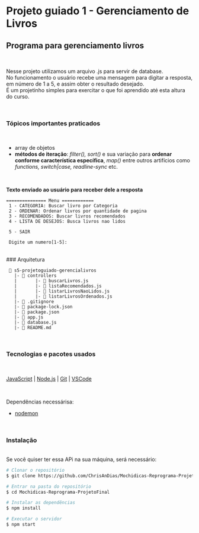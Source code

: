 # Projeto guiado 1 - Gerenciamento de Livros
## Programa para gerenciamento livros
<br>

Nesse projeto utilizamos um arquivo .js para servir de database. <br>
No funcionamento o usuário recebe uma mensagem para digitar a resposta, em número de 1 a 5, e assim obter o resultado desejado.<br>
É um projetinho simples para exercitar o que foi aprendido até esta altura do curso.<br>

<br>

### Tópicos importantes praticados
<br>

- array de objetos
-  **métodos de iteração**: *filter(), sort()* e sua variação para **ordenar conforme característica específica**, *map()* entre outros artifícios como *functions, switch|case, readline-sync* etc.

<br>

**Texto enviado ao usuário para receber dele a resposta**
```
=============== Menu ============
 1 - CATEGORIA: Buscar livro por Categoria
 2 - ORDENAR: Ordenar livros por quantidade de pagina
 3 - RECOMENDADOS: Buscar livros recomendados
 4 - LISTA DE DESEJOS: Busca livros nao lidos
 
 5 - SAIR

 Digite um numero[1-5]: 
```


<br>
### Arquitetura
<br>

```
 📁 s5-projetoguiado-gerencialivros
   |- 📁 controllers
   |       |- 📑 buscarLivros.js
   |       |- 📑 listaRecomendados.js
   |       |- 📑 listarLivrosNaoLidos.js
   |       |- 📑 listarLivrosOrdenados.js
   |- 📑 .gitignore
   |- 📑 package-lock.json
   |- 📑 package.json
   |- 📑 app.js
   |- 📑 database.js
   |- 📑 README.md
   ```
<br>

### Tecnologias e pacotes usados
<br>

[JavaScript](https://www.javascript.com) | [Node.js](https://nodejs.org/en/) | [Git](https://git-scm.com) | [VSCode](https://code.visualstudio.com) 

<br>

 Dependências necessárisa:
- [nodemon](https://www.npmjs.com/package/nodemon)

<br>

### Instalação
<br>
Se você quiser ter essa APi na sua máquina, será necessário:
<br>

```bash
# Clonar o repositório
$ git clone https://github.com/ChrisAnDias/Mochidicas-Reprograma-ProjetoFinal.git

# Entrar na pasta do repositório
$ cd Mochidicas-Reprograma-ProjetoFinal

# Instalar as dependências
$ npm install

# Executar o servidor
$ npm start
```
<br>

